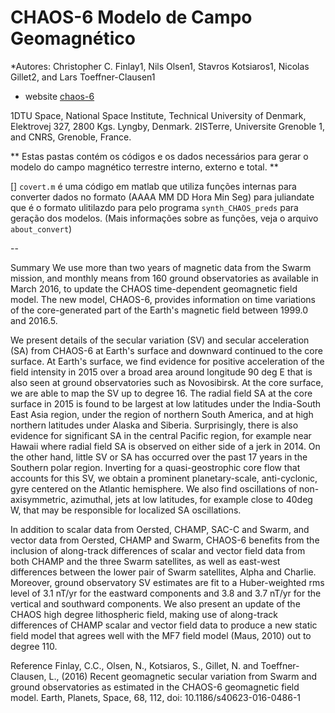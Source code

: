 # CHAOS-6 Modelo de Campo Geomagnético 

*Autores: Christopher C. Finlay1, Nils Olsen1, Stavros Kotsiaros1, Nicolas Gillet2, and Lars Toeffner-Clausen1

* website [chaos-6](http://www.spacecenter.dk/files/magnetic-models/CHAOS-6/)

1DTU Space, National Space Institute, Technical University of Denmark, Elektrovej 327, 2800 Kgs. Lyngby, Denmark.
2ISTerre, Universite Grenoble 1, and CNRS, Grenoble, France.



** Estas pastas contém os códigos e os dados necessários para gerar o modelo do campo magnético terrestre interno, externo e total. **

[] `covert.m` é uma código em matlab que utiliza funções internas para converter dados no formato (AAAA MM DD Hora Min Seg) para juliandate que é o formato ulitilazdo para pelo programa `synth_CHAOS_preds` para geração dos modelos. (Mais informações sobre as funções, veja o arquivo `about_convert`)










--



Summary
We use more than two years of magnetic data from the Swarm mission, and monthly means from 160 ground observatories as available in March 2016, to update the CHAOS time-dependent geomagnetic field model. The new model, CHAOS-6, provides information on time variations of the core-generated part of the Earth's magnetic field between 1999.0 and 2016.5. 

We present details of the secular variation (SV) and secular acceleration (SA) from CHAOS-6 at Earth's surface and downward continued to the core surface. At Earth's surface, we find evidence for positive acceleration of the field intensity in 2015 over a broad area around longitude 90 deg E that is also seen at ground observatories such as Novosibirsk. At the core surface, we are able to map the SV up to degree 16. The radial field SA at the core surface in 2015 is found to be largest at low latitudes under the India-South East Asia region, under the region of northern South America, and at high northern latitudes under Alaska and Siberia. Surprisingly, there is also evidence for significant SA in the central Pacific region, for example near Hawaii where radial field SA is observed on either side of a jerk in 2014. On the other hand, little SV or SA has occurred over the past 17 years in the Southern polar region. Inverting for a quasi-geostrophic core flow that accounts for this SV, we obtain a prominent planetary-scale, anti-cyclonic, gyre centered on the Atlantic hemisphere. We also find oscillations of non-axisymmetric, azimuthal, jets at low latitudes, for example close to 40deg W, that may be responsible for localized SA oscillations. 

In addition to scalar data from Oersted, CHAMP, SAC-C and Swarm, and vector data from Oersted, CHAMP and Swarm, CHAOS-6 benefits from the inclusion of along-track differences of scalar and vector field data from both CHAMP and the three Swarm satellites, as well as east-west differences between the lower pair of Swarm satellites, Alpha and Charlie. Moreover, ground observatory SV estimates are fit to a Huber-weighted rms level of 3.1 nT/yr for the eastward components and 3.8 and 3.7 nT/yr for the vertical and southward components. We also present an update of the CHAOS high degree lithospheric field, making use of along-track differences of CHAMP scalar and vector field data to produce a new static field model that agrees well with the MF7 field model (Maus, 2010) out to degree 110. 

Reference
Finlay, C.C., Olsen, N., Kotsiaros, S., Gillet, N. and Toeffner-Clausen, L., (2016) Recent geomagnetic secular variation from Swarm and ground observatories as estimated in the CHAOS-6 geomagnetic field model. Earth, Planets, Space, 68, 112, doi: 10.1186/s40623-016-0486-1
